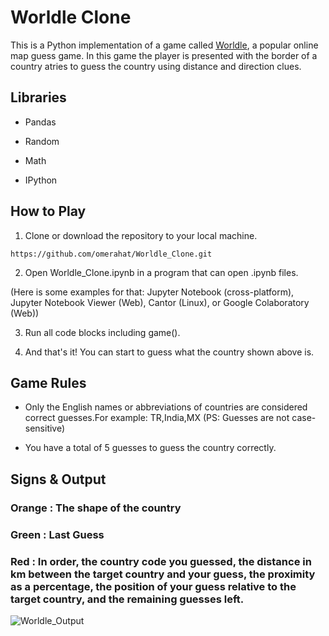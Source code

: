 # Worldle Clone

This is a Python implementation of a game called [Worldle](https://worldle.teuteuf.fr/), a popular online map guess game. In this game the player is presented with the border of a country atries to guess the country using distance and direction clues.

## Libraries

- Pandas

- Random

- Math

- IPython

## How to Play 

1. Clone or download the repository to your local machine.

```
https://github.com/omerahat/Worldle_Clone.git
```
2. Open Worldle_Clone.ipynb in a program that can open .ipynb files.

(Here is some examples for that: Jupyter Notebook (cross-platform), Jupyter Notebook Viewer (Web), Cantor (Linux), or Google Colaboratory (Web))

3. Run all code blocks including game().

4. And that's it! You can start to guess what the country shown above is.


## Game Rules

- Only the English names or abbreviations of countries are considered correct guesses.For example: TR,India,MX (PS: Guesses are not case-sensitive)

- You have a total of 5 guesses to guess the country correctly.

## Signs & Output

### Orange : The shape of the country

### Green : Last Guess

### Red : In order, the country code you guessed, the distance in km between the target country and your guess, the proximity as a percentage, the position of your guess relative to the target country, and the remaining guesses left.



![Worldle_Output](https://user-images.githubusercontent.com/52050768/236161866-343545f4-06e4-4d87-813c-c87b3414106a.jpg)








